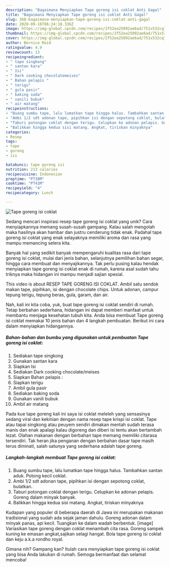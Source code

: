 ```yaml
---
description: "Bagaimana Menyiapkan Tape goreng isi coklat Anti Gagal"
title: "Bagaimana Menyiapkan Tape goreng isi coklat Anti Gagal"
slug: 368-bagaimana-menyiapkan-tape-goreng-isi-coklat-anti-gagal
date: 2020-09-16T06:24:18.336Z
image: https://img-global.cpcdn.com/recipes/2f52ea25092ae6ad/751x532cq70/tape-goreng-isi-coklat-foto-resep-utama.jpg
thumbnail: https://img-global.cpcdn.com/recipes/2f52ea25092ae6ad/751x532cq70/tape-goreng-isi-coklat-foto-resep-utama.jpg
cover: https://img-global.cpcdn.com/recipes/2f52ea25092ae6ad/751x532cq70/tape-goreng-isi-coklat-foto-resep-utama.jpg
author: Bernice Reid
ratingvalue: 4.9
reviewcount: 13
recipeingredient:
- " tape singkong"
- " santan kara"
- " Isi"
- " Dark cooking chocolatemeises"
- " Bahan pelapis "
- " terigu"
- " gula pasir"
- " baking soda"
- " vanili bubuk"
- " air matang"
recipeinstructions:
- "Buang sumbu tape, lalu lumatkan tape hingga halus. Tambahkan santan aduk. Potong kecil coklat."
- "Ambi 1/2 sdt adonan tape, pipihkan isi dengan sepotong coklat, bulatkan."
- "Taburi potongan coklat dengan terigu. Celupkan ke adonan pelapis. Goreng dalam minyak banyak."
- "Balikkan hingga kedua sisi matang. Angkat, tiriskan minyaknya"
categories:
- Resep
tags:
- tape
- goreng
- isi

katakunci: tape goreng isi 
nutrition: 213 calories
recipecuisine: Indonesian
preptime: "PT38M"
cooktime: "PT43M"
recipeyield: "4"
recipecategory: Lunch

---
```



![Tape goreng isi coklat](https://img-global.cpcdn.com/recipes/2f52ea25092ae6ad/751x532cq70/tape-goreng-isi-coklat-foto-resep-utama.jpg)

Sedang mencari inspirasi resep tape goreng isi coklat yang unik? Cara menyiapkannya memang susah-susah gampang. Kalau salah mengolah maka hasilnya akan hambar dan justru cenderung tidak enak. Padahal tape goreng isi coklat yang enak selayaknya memiliki aroma dan rasa yang mampu memancing selera kita.

Banyak hal yang sedikit banyak mempengaruhi kualitas rasa dari tape goreng isi coklat, mulai dari jenis bahan, selanjutnya pemilihan bahan segar, hingga cara membuat dan menyajikannya. Tak perlu pusing kalau hendak menyiapkan tape goreng isi coklat enak di rumah, karena asal sudah tahu triknya maka hidangan ini mampu menjadi sajian spesial.

This video is about RESEP TAPE GORENG ISI COKLAT. Ambil satu sendok makan tape, pipihkan, isi dengan chocolate chips. Untuk adonan, campur tepung terigu, tepung beras, gula, garam, dan air.


Nah, kali ini kita coba, yuk, buat tape goreng isi coklat sendiri di rumah. Tetap berbahan sederhana, hidangan ini dapat memberi manfaat untuk membantu menjaga kesehatan tubuh kita. Anda bisa membuat Tape goreng isi coklat memakai 10 jenis bahan dan 4 langkah pembuatan. Berikut ini cara dalam menyiapkan hidangannya.

<!--inarticleads1-->

##### Bahan-bahan dan bumbu yang digunakan untuk pembuatan Tape goreng isi coklat:

1. Sediakan  tape singkong
1. Gunakan  santan kara
1. Siapkan  Isi
1. Sediakan  Dark cooking chocolate/meises
1. Siapkan  Bahan pelapis :
1. Siapkan  terigu
1. Ambil  gula pasir
1. Sediakan  baking soda
1. Gunakan  vanili bubuk
1. Ambil  air matang


Pada kue tape goreng kali ini saya isi coklat meleleh yang sensasinya sedang viral dan kekinian dengan nama resep tape krispi isi coklat. Tape atau tapai singkong atau peuyem sendiri dimakan mentah sudah terasa manis dan enak apalagi kalau digoreng dan diberi isi tentu akan bertambah lezat. Olahan makanan dengan berbahan tape memang memiliki citarasa tersendiri. Tak heran jika penganan dengan berbahan dasar tape masih terus diminati, salah satunya yang sederhana adalah tape goreng. 

<!--inarticleads2-->

##### Langkah-langkah membuat Tape goreng isi coklat:

1. Buang sumbu tape, lalu lumatkan tape hingga halus. Tambahkan santan aduk. Potong kecil coklat.
1. Ambi 1/2 sdt adonan tape, pipihkan isi dengan sepotong coklat, bulatkan.
1. Taburi potongan coklat dengan terigu. Celupkan ke adonan pelapis. Goreng dalam minyak banyak.
1. Balikkan hingga kedua sisi matang. Angkat, tiriskan minyaknya


Kudapan yang populer di beberapa daerah di Jawa ini merupakan makanan tradisional yang sudah ada sejak jaman dahulu. Goreng adonan dalam minyak panas, api kecil. Tuangkan ke dalam wadah berbentuk. [image] Variasikan tape goreng dengan coklat menambah cita rasa. Goreng sampek kuning ke emasan angkat,sajikan selagi hangat. Bola tape goreng isi coklat dan keju a.k.a rondho royal. 

Gimana nih? Gampang kan? Itulah cara menyiapkan tape goreng isi coklat yang bisa Anda lakukan di rumah. Semoga bermanfaat dan selamat mencoba!
